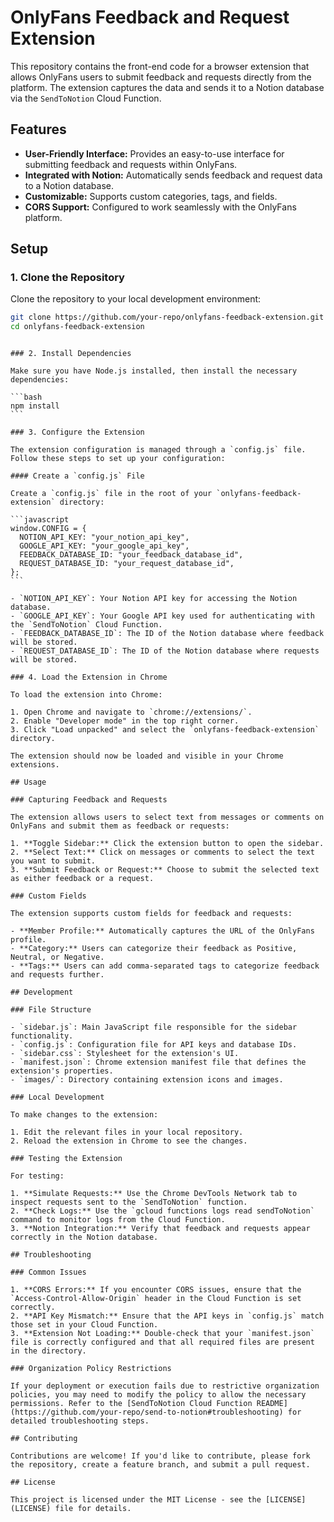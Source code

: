 # OnlyFans Feedback and Request Extension

This repository contains the front-end code for a browser extension that allows OnlyFans users to submit feedback and requests directly from the platform. The extension captures the data and sends it to a Notion database via the `SendToNotion` Cloud Function.

## Features

- **User-Friendly Interface:** Provides an easy-to-use interface for submitting feedback and requests within OnlyFans.
- **Integrated with Notion:** Automatically sends feedback and request data to a Notion database.
- **Customizable:** Supports custom categories, tags, and fields.
- **CORS Support:** Configured to work seamlessly with the OnlyFans platform.

## Setup

### 1. Clone the Repository

Clone the repository to your local development environment:

```bash
git clone https://github.com/your-repo/onlyfans-feedback-extension.git
cd onlyfans-feedback-extension
```

````

### 2. Install Dependencies

Make sure you have Node.js installed, then install the necessary dependencies:

```bash
npm install
```

### 3. Configure the Extension

The extension configuration is managed through a `config.js` file. Follow these steps to set up your configuration:

#### Create a `config.js` File

Create a `config.js` file in the root of your `onlyfans-feedback-extension` directory:

```javascript
window.CONFIG = {
  NOTION_API_KEY: "your_notion_api_key",
  GOOGLE_API_KEY: "your_google_api_key",
  FEEDBACK_DATABASE_ID: "your_feedback_database_id",
  REQUEST_DATABASE_ID: "your_request_database_id",
};
```

- `NOTION_API_KEY`: Your Notion API key for accessing the Notion database.
- `GOOGLE_API_KEY`: Your Google API key used for authenticating with the `SendToNotion` Cloud Function.
- `FEEDBACK_DATABASE_ID`: The ID of the Notion database where feedback will be stored.
- `REQUEST_DATABASE_ID`: The ID of the Notion database where requests will be stored.

### 4. Load the Extension in Chrome

To load the extension into Chrome:

1. Open Chrome and navigate to `chrome://extensions/`.
2. Enable "Developer mode" in the top right corner.
3. Click "Load unpacked" and select the `onlyfans-feedback-extension` directory.

The extension should now be loaded and visible in your Chrome extensions.

## Usage

### Capturing Feedback and Requests

The extension allows users to select text from messages or comments on OnlyFans and submit them as feedback or requests:

1. **Toggle Sidebar:** Click the extension button to open the sidebar.
2. **Select Text:** Click on messages or comments to select the text you want to submit.
3. **Submit Feedback or Request:** Choose to submit the selected text as either feedback or a request.

### Custom Fields

The extension supports custom fields for feedback and requests:

- **Member Profile:** Automatically captures the URL of the OnlyFans profile.
- **Category:** Users can categorize their feedback as Positive, Neutral, or Negative.
- **Tags:** Users can add comma-separated tags to categorize feedback and requests further.

## Development

### File Structure

- `sidebar.js`: Main JavaScript file responsible for the sidebar functionality.
- `config.js`: Configuration file for API keys and database IDs.
- `sidebar.css`: Stylesheet for the extension's UI.
- `manifest.json`: Chrome extension manifest file that defines the extension's properties.
- `images/`: Directory containing extension icons and images.

### Local Development

To make changes to the extension:

1. Edit the relevant files in your local repository.
2. Reload the extension in Chrome to see the changes.

### Testing the Extension

For testing:

1. **Simulate Requests:** Use the Chrome DevTools Network tab to inspect requests sent to the `SendToNotion` function.
2. **Check Logs:** Use the `gcloud functions logs read sendToNotion` command to monitor logs from the Cloud Function.
3. **Notion Integration:** Verify that feedback and requests appear correctly in the Notion database.

## Troubleshooting

### Common Issues

1. **CORS Errors:** If you encounter CORS issues, ensure that the `Access-Control-Allow-Origin` header in the Cloud Function is set correctly.
2. **API Key Mismatch:** Ensure that the API keys in `config.js` match those set in your Cloud Function.
3. **Extension Not Loading:** Double-check that your `manifest.json` file is correctly configured and that all required files are present in the directory.

### Organization Policy Restrictions

If your deployment or execution fails due to restrictive organization policies, you may need to modify the policy to allow the necessary permissions. Refer to the [SendToNotion Cloud Function README](https://github.com/your-repo/send-to-notion#troubleshooting) for detailed troubleshooting steps.

## Contributing

Contributions are welcome! If you'd like to contribute, please fork the repository, create a feature branch, and submit a pull request.

## License

This project is licensed under the MIT License - see the [LICENSE](LICENSE) file for details.
````
